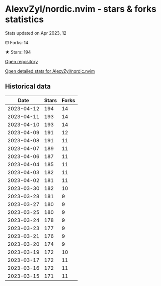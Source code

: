 # AlexvZyl/nordic.nvim - stars & forks statistics

Stats updated on Apr 2023, 12

☋ Forks: 14

★ Stars: 194

[Open repository](https://github.com/AlexvZyl/nordic.nvim)

[Open detailed stats for AlexvZyl/nordic.nvim](https://reviewgithub.com/rep/AlexvZyl/nordic.nvim)

## Historical data
| Date | Stars | Forks |
|------|-------|-------|
| 2023-04-12 | 194 | 14 | 
| 2023-04-11 | 193 | 14 | 
| 2023-04-10 | 193 | 14 | 
| 2023-04-09 | 191 | 12 | 
| 2023-04-08 | 191 | 11 | 
| 2023-04-07 | 189 | 11 | 
| 2023-04-06 | 187 | 11 | 
| 2023-04-04 | 185 | 11 | 
| 2023-04-03 | 182 | 11 | 
| 2023-04-02 | 181 | 11 | 
| 2023-03-30 | 182 | 10 | 
| 2023-03-28 | 181 | 9 | 
| 2023-03-27 | 180 | 9 | 
| 2023-03-25 | 180 | 9 | 
| 2023-03-24 | 178 | 9 | 
| 2023-03-23 | 177 | 9 | 
| 2023-03-21 | 176 | 9 | 
| 2023-03-20 | 174 | 9 | 
| 2023-03-19 | 172 | 10 | 
| 2023-03-17 | 172 | 11 | 
| 2023-03-16 | 172 | 11 | 
| 2023-03-15 | 171 | 11 | 

